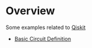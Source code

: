 
# Overview 

Some examples related to [Qiskit](https://qiskit.org/)

- [Basic Circuit Definition](qiskit_basic_circuit.ipynb)




